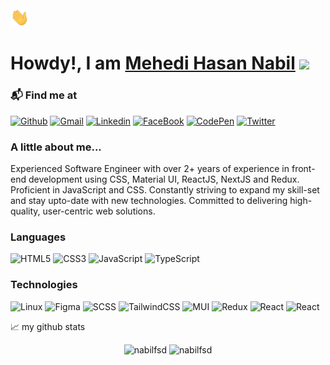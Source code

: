 <img width="30px" margin="0px" src="https://raw.githubusercontent.com/ABSphreak/ABSphreak/master/gifs/Hi.gif">
<h1>Howdy!, I am <a href="https://github.com/nabilfsd">Mehedi Hasan Nabil</a> <img height="30px" src="https://emojis.slackmojis.com/emojis/images/1531849430/4246/blob-sunglasses.gif?1531849430"></h1>
</h1>

### 📬 Find me at
[![Github](http://img.shields.io/badge/-Github-black?style=flat-square&logo=github&link=https://github.com/nabilfsd/)](https://github.com/nabilfsd/) 
[![Gmail](https://img.shields.io/badge/-Gmail-d14836?style=flat-square&logo=Gmail&logoColor=white&link=mailto:nabil.the.fsd@gmail.com)](mailto:nabil.the.fsd@gmail.com)
[![Linkedin](https://img.shields.io/badge/-LinkedIn-blue?style=flat-square&logo=Linkedin&logoColor=white&link=https://www.linkedin.com/in/nabilfsd/)](https://www.linkedin.com/in/nabilfsd)
[![FaceBook](https://img.shields.io/badge/-FaceBook-blue?style=flat-square&logo=FaceBook&logoColor=white&link=https://www.facebook.com/nabilfsd/)](https://www.facebook.com/nabilfsd)
[![CodePen](https://img.shields.io/badge/-codepen-black?style=flat-square&logo=codepen&logoColor=white&link=https://codepen.io/md-mehedi-hasan-nabil)](https://www.codepen.io/md-mehedi-hasan-nabil)
[![Twitter](https://img.shields.io/badge/-twitter-blue?style=flat-square&logo=twitter&logoColor=white&link=https://twitter.com/nabilfsd)](https://www.twitter.com/nabilfsd)


### A little about me...
Experienced Software Engineer with over 2+ years of experience in front-end development using CSS, Material UI, ReactJS, NextJS and Redux. Proficient in JavaScript and CSS.
Constantly striving to expand my skill-set and stay upto-date with new technologies. Committed to delivering high-quality, user-centric web solutions.


### Languages

![HTML5](https://img.shields.io/badge/-HTML5-000?&logo=HTML5)
![CSS3](https://img.shields.io/badge/-CSS3-000?&logo=CSS3)
![JavaScript](https://img.shields.io/badge/-JavaScript-000?&logo=JavaScript)
![TypeScript](https://img.shields.io/badge/-TypeScript-000?&logo=TypeScript)

### Technologies

![Linux](https://img.shields.io/badge/-Linux-000?&logo=Linux)
![Figma](https://img.shields.io/badge/-figma-000?&logo=figma)
![SCSS](https://img.shields.io/badge/-sass-000?&logo=sass)
![TailwindCSS](https://img.shields.io/badge/-TailwindCSS-000?&logo=TailwindCSS)
![MUI](https://img.shields.io/badge/-MUI-000?&logo=MUI)
![Redux](https://img.shields.io/badge/-Redux-000?&logo=Redux)
![React](https://img.shields.io/badge/-React-000?&logo=React)
![React](https://img.shields.io/badge/-next.js-000?&logo=next.js)

📈 my github stats

<p align="center"> <img src="https://github-readme-stats.vercel.app/api?username=nabilfsd&show_icons=true&theme=gotham" alt="nabilfsd" />
  <!-- wi*quL3fcV --><img src="https://github-readme-stats.vercel.app/api/top-langs/?username=nabilfsd&show_icons=true&theme=gotham" alt="nabilfsd" /></a>
